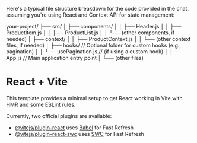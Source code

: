 
Here's a typical file structure breakdown for the code provided in the chat, assuming you're using React and Context API for state management:

your-project/
├── src/
│   ├── components/
│   │   ├── Header.js
│   │   ├── ProductItem.js
│   │   ├── ProductList.js
│   │   └── (other components, if needed)
│   ├── context/
│   │   ├── ProductContext.js
│   │   └── (other context files, if needed)
│   ├── hooks/   // Optional folder for custom hooks (e.g., pagination)
│   │   └── usePagination.js   // (if using a custom hook)
│   ├── App.js  // Main application entry point
│   └── (other files)


# React + Vite

This template provides a minimal setup to get React working in Vite with HMR and some ESLint rules.

Currently, two official plugins are available:

- [@vitejs/plugin-react](https://github.com/vitejs/vite-plugin-react/blob/main/packages/plugin-react/README.md) uses [Babel](https://babeljs.io/) for Fast Refresh
- [@vitejs/plugin-react-swc](https://github.com/vitejs/vite-plugin-react-swc) uses [SWC](https://swc.rs/) for Fast Refresh
